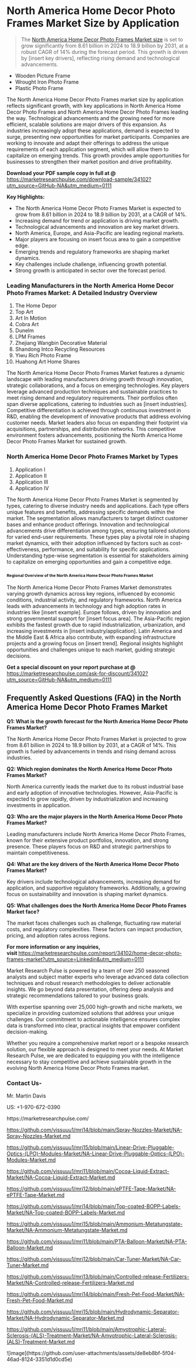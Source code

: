 <h1>North America Home Decor Photo Frames Market&nbsp;Size by Application</h1><blockquote><p>The <a href="https://marketresearchpulse.com/download-sample/34102?utm_source=GitHub-NA&amp;utm_medium=0111">North America Home Decor Photo Frames Market size</a> is set to grow significantly from 8.61 billion in 2024 to 18.9 billion by 2031, at a robust CAGR of 14% during the forecast period. This growth is driven by [insert key drivers], reflecting rising demand and technological advancements.</p></blockquote><ul><li>Wooden Picture Frame<li> Wrought Iron Photo Frame<li> Plastic Photo Frame</li></ul><p>The North America Home Decor Photo Frames market size by application reflects significant growth, with key applications in North America Home Decor Photo Frames and North America Home Decor Photo Frames leading the way. Technological advancements and the growing need for more efficient, scalable solutions are major drivers of this expansion. As industries increasingly adopt these applications, demand is expected to surge, presenting new opportunities for market participants. Companies are working to innovate and adapt their offerings to address the unique requirements of each application segment, which will allow them to capitalize on emerging trends. This growth provides ample opportunities for businesses to strengthen their market position and drive profitability.</p><p><strong>Download your PDF sample copy in full at @ </strong><a href="https://marketresearchpulse.com/download-sample/34102?utm_source=GitHub-NA&amp;utm_medium=0111">https://marketresearchpulse.com/download-sample/34102?utm_source=GitHub-NA&amp;utm_medium=0111</a></p><p><strong>Key Highlights: </strong></p><ul><li>The North America Home Decor Photo Frames Market is expected to grow from 8.61 billion in 2024 to 18.9 billion by 2031, at a CAGR of 14%.</li><li>Increasing demand for trend or application is driving market growth.</li><li>Technological advancements and innovation are key market drivers.</li><li>North America, Europe, and Asia-Pacific are leading regional markets.</li><li>Major players are focusing on insert focus area to gain a competitive edge.</li><li>Emerging trends and regulatory frameworks are shaping market dynamics.</li><li>Key challenges include challenge, influencing growth potential.</li><li>Strong growth is anticipated in sector over the forecast period.</li></ul><h3>Leading Manufacturers in the North America Home Decor Photo Frames Market: A Detailed Industry Overview</h3><ol><li>The Home Depor</li><li>Top Art</li><li>Art In Motion</li><li>Cobra Art</li><li>Dunelm</li><li>LPM Frames</li><li>Zhejiang Wangbin Decorative Material</li><li>Shandong Intco Recycling Resources</li><li>Yiwu Rich Photo Frame</li><li>Huahong Art Home Shares</li></ol><div class="flex max-w-full flex-col flex-grow"><div class="min-h-8 text-message flex w-full flex-col items-end gap-2 whitespace-normal break-words [.text-message+&amp;]:mt-5" dir="auto" data-message-author-role="assistant" data-message-id="fd8432e4-4910-450d-b182-61b7bfb0a01f" data-message-model-slug="gpt-4o"><div class="flex w-full flex-col gap-1 empty:hidden first:pt-[3px]"><div class="markdown prose w-full break-words dark:prose-invert light"><p>The North America Home Decor Photo Frames Market features a dynamic landscape with leading manufacturers driving growth through innovation, strategic collaborations, and a focus on emerging technologies. Key players leverage advanced production techniques and sustainable practices to meet rising demand and regulatory requirements. Their portfolios often span diverse applications, catering to industries such as [insert industries]. Competitive differentiation is achieved through continuous investment in R&amp;D, enabling the development of innovative products that address evolving customer needs. Market leaders also focus on expanding their footprint via acquisitions, partnerships, and distribution networks. This competitive environment fosters advancements, positioning the North America Home Decor Photo Frames Market for sustained growth.</p></div></div></div></div><h3>North America Home Decor Photo Frames Market by Types</h3><ol><li>Application I<li> Application II<li> Application III<li> Application IV</li></ol><div class="flex max-w-full flex-col flex-grow"><div class="min-h-8 text-message flex w-full flex-col items-end gap-2 whitespace-normal break-words [.text-message+&amp;]:mt-5" dir="auto" data-message-author-role="assistant" data-message-id="084470be-0bb7-4664-bddf-5156b4f41249" data-message-model-slug="gpt-4o-mini"><div class="flex w-full flex-col gap-1 empty:hidden first:pt-[3px]"><div class="markdown prose w-full break-words dark:prose-invert light"><p>The North America Home Decor Photo Frames Market is segmented by types, catering to diverse industry needs and applications. Each type offers unique features and benefits, addressing specific demands within the market. The segmentation allows manufacturers to target distinct customer bases and enhance product offerings. Innovation and technological advancements drive differentiation among types, ensuring tailored solutions for varied end-user requirements. These types play a pivotal role in shaping market dynamics, with their adoption influenced by factors such as cost-effectiveness, performance, and suitability for specific applications. Understanding type-wise segmentation is essential for stakeholders aiming to capitalize on emerging opportunities and gain a competitive edge.</p></div></div></div></div><h3><span style="font-size: 11px;">Regional Overview of the North America Home Decor Photo Frames Market</span></h3><div class="flex max-w-full flex-col flex-grow"><div class="min-h-8 text-message flex w-full flex-col items-end gap-2 whitespace-normal break-words [.text-message+&amp;]:mt-5" dir="auto" data-message-author-role="assistant" data-message-id="e9038762-ce64-4e30-91c9-9bd413514231" data-message-model-slug="gpt-4o-mini"><div class="flex w-full flex-col gap-1 empty:hidden first:pt-[3px]"><div class="markdown prose w-full break-words dark:prose-invert light"><p>The North America Home Decor Photo Frames Market demonstrates varying growth dynamics across key regions, influenced by economic conditions, industrial activity, and regulatory frameworks. North America leads with advancements in technology and high adoption rates in industries like [insert example]. Europe follows, driven by innovation and strong governmental support for [insert focus area]. The Asia-Pacific region exhibits the fastest growth due to rapid industrialization, urbanization, and increasing investments in [insert industry/application]. Latin America and the Middle East &amp; Africa also contribute, with expanding infrastructure projects and a growing focus on [insert trend]. Regional insights highlight opportunities and challenges unique to each market, guiding strategic decisions.</p></div></div></div></div><p><strong>Get a special discount on your report purchase at @ </strong><a href="https://marketresearchpulse.com/ask-for-discount/34102?utm_source=GitHub-NA&amp;utm_medium=0111">https://marketresearchpulse.com/ask-for-discount/34102?utm_source=GitHub-NA&amp;utm_medium=0111</a></p><h2>Frequently Asked Questions (FAQ) in the North America Home Decor Photo Frames Market</h2><p><strong>Q1: What is the growth forecast for the North America Home Decor Photo Frames Market?</strong></p><p>The North America Home Decor Photo Frames Market is projected to grow from 8.61 billion in 2024 to 18.9 billion by 2031, at a CAGR of 14%. This growth is fueled by advancements in trends and rising demand across industries.</p><p><strong>Q2: Which region dominates the North America Home Decor Photo Frames Market?</strong></p><p>North America currently leads the market due to its robust industrial base and early adoption of innovative technologies. However, Asia-Pacific is expected to grow rapidly, driven by industrialization and increasing investments in application.</p><p><strong>Q3: Who are the major players in the North America Home Decor Photo Frames Market?</strong></p><p>Leading manufacturers include North America Home Decor Photo Frames, known for their extensive product portfolios, innovation, and strong presence. These players focus on R&amp;D and strategic partnerships to maintain competitiveness.</p><p><strong>Q4: What are the key drivers of the North America Home Decor Photo Frames Market?</strong></p><p>Key drivers include technological advancements, increasing demand for application, and supportive regulatory frameworks. Additionally, a growing focus on sustainability and innovation is shaping market dynamics.</p><p><strong>Q5: What challenges does the North America Home Decor Photo Frames Market face?</strong></p><p>The market faces challenges such as challenge, fluctuating raw material costs, and regulatory complexities. These factors can impact production, pricing, and adoption rates across regions.</p><p><strong>For more information or any inquiries, visit&nbsp;</strong><a href="https://marketresearchpulse.com/report/34102/home-decor-photo-frames-market?utm_source=Linkedin&utm_medium=0111">https://marketresearchpulse.com/report/34102/home-decor-photo-frames-market?utm_source=Linkedin&utm_medium=0111</a></p><p>Market Research Pulse is powered by a team of over 250 seasoned analysts and subject matter experts who leverage advanced data collection techniques and robust research methodologies to deliver actionable insights. We go beyond data presentation, offering deep analysis and strategic recommendations tailored to your business goals.</p><p>With expertise spanning over 25,000 high-growth and niche markets, we specialize in providing customized solutions that address your unique challenges. Our commitment to actionable intelligence ensures complex data is transformed into clear, practical insights that empower confident decision-making.</p><p>Whether you require a comprehensive market report or a bespoke research solution, our flexible approach is designed to meet your needs. At Market Research Pulse, we are dedicated to equipping you with the intelligence necessary to stay competitive and achieve sustainable growth in the evolving North America Home Decor Photo Frames market.</p><h3><strong>Contact Us-</strong></h3><p>Mr. Martin Davis</p><p>US: +1-970-672-0390</p><p>https://marketresearchpulse.com/</p><p><a href="https://github.com/vissuuu1/mri14/blob/main/Spray-Nozzles-Market/NA-Spray-Nozzles-Market.md">https://github.com/vissuuu1/mri14/blob/main/Spray-Nozzles-Market/NA-Spray-Nozzles-Market.md</a></p><p><a href="https://github.com/vissuuu1/mri15/blob/main/Linear-Drive-Pluggable-Optics-(LPO)-Modules-Market/NA-Linear-Drive-Pluggable-Optics-(LPO)-Modules-Market.md">https://github.com/vissuuu1/mri15/blob/main/Linear-Drive-Pluggable-Optics-(LPO)-Modules-Market/NA-Linear-Drive-Pluggable-Optics-(LPO)-Modules-Market.md</a></p><p><a href="https://github.com/vissuuu1/mri11/blob/main/Cocoa-Liquid-Extract-Market/NA-Cocoa-Liquid-Extract-Market.md">https://github.com/vissuuu1/mri11/blob/main/Cocoa-Liquid-Extract-Market/NA-Cocoa-Liquid-Extract-Market.md</a></p><p><a href="https://github.com/vissuuu1/mri12/blob/main/ePTFE-Tape-Market/NA-ePTFE-Tape-Market.md">https://github.com/vissuuu1/mri12/blob/main/ePTFE-Tape-Market/NA-ePTFE-Tape-Market.md</a></p><p><a href="https://github.com/vissuuu1/mri14/blob/main/Top-coated-BOPP-Labels-Market/NA-Top-coated-BOPP-Labels-Market.md">https://github.com/vissuuu1/mri14/blob/main/Top-coated-BOPP-Labels-Market/NA-Top-coated-BOPP-Labels-Market.md</a></p><p><a href="https://github.com/vissuuu1/mri15/blob/main/Ammonium-Metatungstate-Market/NA-Ammonium-Metatungstate-Market.md">https://github.com/vissuuu1/mri15/blob/main/Ammonium-Metatungstate-Market/NA-Ammonium-Metatungstate-Market.md</a></p><p><a href="https://github.com/vissuuu1/mri11/blob/main/PTA-Balloon-Market/NA-PTA-Balloon-Market.md">https://github.com/vissuuu1/mri11/blob/main/PTA-Balloon-Market/NA-PTA-Balloon-Market.md</a></p><p><a href="https://github.com/vissuuu1/mri12/blob/main/Car-Tuner-Market/NA-Car-Tuner-Market.md">https://github.com/vissuuu1/mri12/blob/main/Car-Tuner-Market/NA-Car-Tuner-Market.md</a></p><p><a href="https://github.com/vissuuu1/mri13/blob/main/Controlled-release-Fertilizers-Market/NA-Controlled-release-Fertilizers-Market.md">https://github.com/vissuuu1/mri13/blob/main/Controlled-release-Fertilizers-Market/NA-Controlled-release-Fertilizers-Market.md</a></p><p><a href="https://github.com/vissuuu1/mri14/blob/main/Fresh-Pet-Food-Market/NA-Fresh-Pet-Food-Market.md">https://github.com/vissuuu1/mri14/blob/main/Fresh-Pet-Food-Market/NA-Fresh-Pet-Food-Market.md</a></p><p><a href="https://github.com/vissuuu1/mri15/blob/main/Hydrodynamic-Separator-Market/NA-Hydrodynamic-Separator-Market.md">https://github.com/vissuuu1/mri15/blob/main/Hydrodynamic-Separator-Market/NA-Hydrodynamic-Separator-Market.md</a></p><p><a href="https://github.com/vissuuu1/mri11/blob/main/Amyotrophic-Lateral-Sclerosis-(ALS)-Treatment-Market/NA-Amyotrophic-Lateral-Sclerosis-(ALS)-Treatment-Market.md">https://github.com/vissuuu1/mri11/blob/main/Amyotrophic-Lateral-Sclerosis-(ALS)-Treatment-Market/NA-Amyotrophic-Lateral-Sclerosis-(ALS)-Treatment-Market.md</a></p>
![image](https://github.com/user-attachments/assets/de8eb8bf-5f04-46ad-8124-3351d1d0cd5e)
